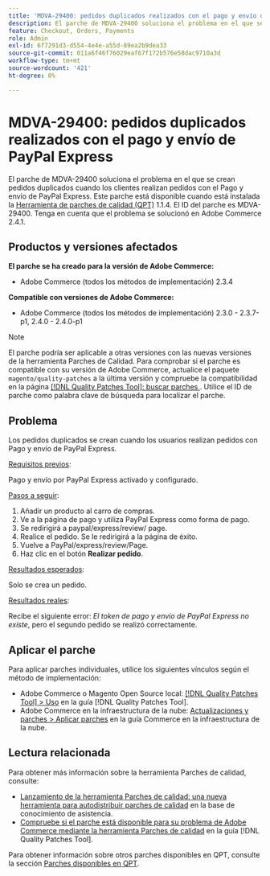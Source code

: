 ```yaml
---
title: 'MDVA-29400: pedidos duplicados realizados con el pago y envío de PayPal Express'
description: El parche de MDVA-29400 soluciona el problema en el que se crean pedidos duplicados cuando los clientes realizan pedidos con el Pago y envío de PayPal Express. Este parche está disponible cuando está instalada la [Quality Patches Tool (QPT)](https://experienceleague.adobe.com/en/docs/commerce-operations/tools/quality-patches-tool/quality-patches-tool-to-self-serve-quality-patches) 1.1.4. El ID del parche es MDVA-29400. Tenga en cuenta que el problema se solucionó en Adobe Commerce 2.4.1.
feature: Checkout, Orders, Payments
role: Admin
exl-id: 6f7291d3-d554-4e4e-a55d-89ea2b9dea33
source-git-commit: 011a6f46f76029eaf67f172b576e58dac9710a3d
workflow-type: tm+mt
source-wordcount: '421'
ht-degree: 0%

---
```


# MDVA-29400: pedidos duplicados realizados con el pago y envío de PayPal Express

El parche de MDVA-29400 soluciona el problema en el que se crean pedidos duplicados cuando los clientes realizan pedidos con el Pago y envío de PayPal Express. Este parche está disponible cuando está instalada la [Herramienta de parches de calidad (QPT)](https://experienceleague.adobe.com/en/docs/commerce-operations/tools/quality-patches-tool/quality-patches-tool-to-self-serve-quality-patches) 1.1.4. El ID del parche es MDVA-29400. Tenga en cuenta que el problema se solucionó en Adobe Commerce 2.4.1.

## Productos y versiones afectados

**El parche se ha creado para la versión de Adobe Commerce:**

* Adobe Commerce (todos los métodos de implementación) 2.3.4

**Compatible con versiones de Adobe Commerce:**

* Adobe Commerce (todos los métodos de implementación) 2.3.0 - 2.3.7-p1, 2.4.0 - 2.4.0-p1

>[!NOTE]
>
>El parche podría ser aplicable a otras versiones con las nuevas versiones de la herramienta Parches de Calidad. Para comprobar si el parche es compatible con su versión de Adobe Commerce, actualice el paquete `magento/quality-patches` a la última versión y compruebe la compatibilidad en la página [[!DNL Quality Patches Tool]: buscar parches ](https://experienceleague.adobe.com/en/docs/commerce-operations/tools/quality-patches-tool/quality-patches-tool-to-self-serve-quality-patches). Utilice el ID de parche como palabra clave de búsqueda para localizar el parche.

## Problema

Los pedidos duplicados se crean cuando los usuarios realizan pedidos con Pago y envío de PayPal Express.

<u>Requisitos previos</u>:

Pago y envío por PayPal Express activado y configurado.

<u>Pasos a seguir</u>:

1. Añadir un producto al carro de compras.
1. Ve a la página de pago y utiliza PayPal Express como forma de pago.
1. Se redirigirá a paypal/express/review/ page.
1. Realice el pedido. Se le redirigirá a la página de éxito.
1. Vuelve a PayPal/express/review/Page.
1. Haz clic en el botón **Realizar pedido**.

<u>Resultados esperados</u>:

Solo se crea un pedido.

<u>Resultados reales</u>:

Recibe el siguiente error: *El token de pago y envío de PayPal Express no existe*, pero el segundo pedido se realizó correctamente.

## Aplicar el parche

Para aplicar parches individuales, utilice los siguientes vínculos según el método de implementación:

* Adobe Commerce o Magento Open Source local: [[!DNL Quality Patches Tool] > Uso](/help/tools/quality-patches-tool/usage.md) en la guía [!DNL Quality Patches Tool].
* Adobe Commerce en la infraestructura de la nube: [Actualizaciones y parches > Aplicar parches](https://experienceleague.adobe.com/docs/commerce-cloud-service/user-guide/develop/upgrade/apply-patches.html) en la guía Commerce en la infraestructura de la nube.

## Lectura relacionada

Para obtener más información sobre la herramienta Parches de calidad, consulte:

* [Lanzamiento de la herramienta Parches de calidad: una nueva herramienta para autodistribuir parches de calidad](https://experienceleague.adobe.com/en/docs/commerce-operations/tools/quality-patches-tool/quality-patches-tool-to-self-serve-quality-patches) en la base de conocimiento de asistencia.
* [Compruebe si el parche está disponible para su problema de Adobe Commerce mediante la herramienta Parches de calidad](/help/tools/quality-patches-tool/patches-available-in-qpt/check-patch-for-magento-issue-with-magento-quality-patches.md) en la guía [!DNL Quality Patches Tool].

Para obtener información sobre otros parches disponibles en QPT, consulte la sección [Parches disponibles en QPT](https://support.magento.com/hc/en-us/sections/360010506631-Patches-available-in-MQP-tool-).
